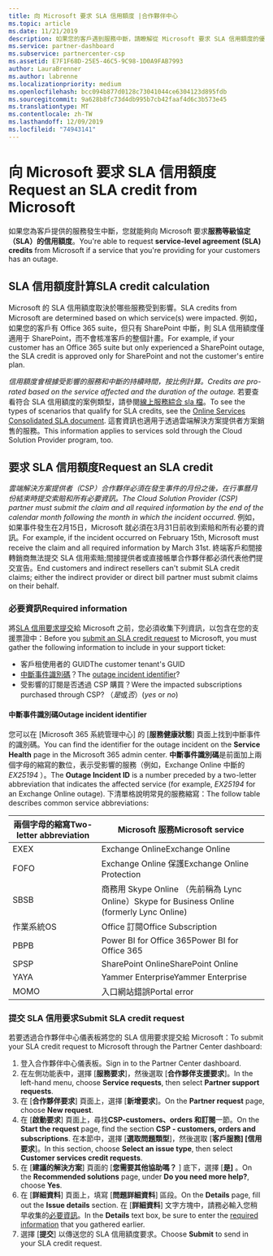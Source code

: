 ```yaml
---
title: 向 Microsoft 要求 SLA 信用額度 |合作夥伴中心
ms.topic: article
ms.date: 11/21/2019
description: 如果您的客戶遇到服務中斷，請瞭解從 Microsoft 要求 SLA 信用額度的優點、限制和程式。
ms.service: partner-dashboard
ms.subservice: partnercenter-csp
ms.assetid: E7F1F68D-25E5-46C5-9C98-1D0A9FAB7993
author: LauraBrenner
ms.author: labrenne
ms.localizationpriority: medium
ms.openlocfilehash: bcc094b877d0128c73041044ce6304123d895fdb
ms.sourcegitcommit: 9a628b8fc73d4db995b7cb42faaf4d6c3b573e45
ms.translationtype: MT
ms.contentlocale: zh-TW
ms.lasthandoff: 12/09/2019
ms.locfileid: "74943141"
---
```

# <a name="request-an-sla-credit-from-microsoft"></a><span data-ttu-id="09bdd-103">向 Microsoft 要求 SLA 信用額度</span><span class="sxs-lookup"><span data-stu-id="09bdd-103">Request an SLA credit from Microsoft</span></span> 

<span data-ttu-id="09bdd-104">如果您為客戶提供的服務發生中斷，您就能夠向 Microsoft 要求**服務等級協定（SLA）的信用額度**。</span><span class="sxs-lookup"><span data-stu-id="09bdd-104">You're able to request **service-level agreement (SLA) credits** from Microsoft if a service that you're providing for your customers has an outage.</span></span>

## <a name="sla-credit-calculation"></a><span data-ttu-id="09bdd-105">SLA 信用額度計算</span><span class="sxs-lookup"><span data-stu-id="09bdd-105">SLA credit calculation</span></span>

<span data-ttu-id="09bdd-106">Microsoft 的 SLA 信用額度取決於哪些服務受到影響。</span><span class="sxs-lookup"><span data-stu-id="09bdd-106">SLA credits from Microsoft are determined based on which service(s) were impacted.</span></span> <span data-ttu-id="09bdd-107">例如，如果您的客戶有 Office 365 suite，但只有 SharePoint 中斷，則 SLA 信用額度僅適用于 SharePoint，而不會核准客戶的整個計畫。</span><span class="sxs-lookup"><span data-stu-id="09bdd-107">For example, if your customer has an Office 365 suite but only experienced a SharePoint outage, the SLA credit is approved only for SharePoint and not the customer's entire plan.</span></span>

<span data-ttu-id="09bdd-108">*信用額度會根據受影響的服務和中斷的持續時間，按比例計算。*</span><span class="sxs-lookup"><span data-stu-id="09bdd-108">*Credits are pro-rated based on the service affected and the duration of the outage.*</span></span> <span data-ttu-id="09bdd-109">若要查看符合 SLA 信用額度的案例類型，請參閱[線上服務綜合 sla 檔](http://www.microsoftvolumelicensing.com/DocumentSearch.aspx?Mode=3&DocumentTypeId=37)。</span><span class="sxs-lookup"><span data-stu-id="09bdd-109">To see the types of scenarios that qualify for SLA credits, see the [Online Services Consolidated SLA document](http://www.microsoftvolumelicensing.com/DocumentSearch.aspx?Mode=3&DocumentTypeId=37).</span></span> <span data-ttu-id="09bdd-110">這套資訊也適用于透過雲端解決方案提供者方案銷售的服務。</span><span class="sxs-lookup"><span data-stu-id="09bdd-110">This information applies to services sold through the Cloud Solution Provider program, too.</span></span>

## <a name="request-an-sla-credit"></a><span data-ttu-id="09bdd-111">要求 SLA 信用額度</span><span class="sxs-lookup"><span data-stu-id="09bdd-111">Request an SLA credit</span></span>

<span data-ttu-id="09bdd-112">*雲端解決方案提供者（CSP）合作夥伴必須在發生事件的月份之後，在行事曆月份結束時提交索賠和所有必要資訊。*</span><span class="sxs-lookup"><span data-stu-id="09bdd-112">*The Cloud Solution Provider (CSP) partner must submit the claim and all required information by the end of the calendar month following the month in which the incident occurred.*</span></span> <span data-ttu-id="09bdd-113">例如，如果事件發生在2月15日，Microsoft 就必須在3月31日前收到索賠和所有必要的資訊。</span><span class="sxs-lookup"><span data-stu-id="09bdd-113">For example, if the incident occurred on February 15th, Microsoft must receive the claim and all required information by March 31st.</span></span> <span data-ttu-id="09bdd-114">終端客戶和間接轉銷商無法提交 SLA 信用索賠;間接提供者或直接帳單合作夥伴都必須代表他們提交宣告。</span><span class="sxs-lookup"><span data-stu-id="09bdd-114">End customers and indirect resellers can't submit SLA credit claims; either the indirect provider or direct bill partner must submit claims on their behalf.</span></span>

### <a name="required-information"></a><span data-ttu-id="09bdd-115">必要資訊</span><span class="sxs-lookup"><span data-stu-id="09bdd-115">Required information</span></span>

<span data-ttu-id="09bdd-116">將[SLA 信用要求提交](#submit-sla-credit-request)給 Microsoft 之前，您必須收集下列資訊，以包含在您的支援票證中：</span><span class="sxs-lookup"><span data-stu-id="09bdd-116">Before you [submit an SLA credit request](#submit-sla-credit-request) to Microsoft, you must gather the following information to include in your support ticket:</span></span>

- <span data-ttu-id="09bdd-117">客戶租使用者的 GUID</span><span class="sxs-lookup"><span data-stu-id="09bdd-117">The customer tenant's GUID</span></span>
- <span data-ttu-id="09bdd-118">[中斷事件識別碼](#outage-incident-identifier)？</span><span class="sxs-lookup"><span data-stu-id="09bdd-118">The [outage incident identifier](#outage-incident-identifier)?</span></span>
- <span data-ttu-id="09bdd-119">受影響的訂閱是否透過 CSP 購買？</span><span class="sxs-lookup"><span data-stu-id="09bdd-119">Were the impacted subscriptions purchased through CSP?</span></span> <span data-ttu-id="09bdd-120">（*是*或*否*）</span><span class="sxs-lookup"><span data-stu-id="09bdd-120">(*yes* or *no*)</span></span>

#### <a name="outage-incident-identifier"></a><span data-ttu-id="09bdd-121">中斷事件識別碼</span><span class="sxs-lookup"><span data-stu-id="09bdd-121">Outage incident identifier</span></span>

<span data-ttu-id="09bdd-122">您可以在 [Microsoft 365 系統管理中心] 的 [**服務健康狀態**] 頁面上找到中斷事件的識別碼。</span><span class="sxs-lookup"><span data-stu-id="09bdd-122">You can find the identifier for the outage incident on the **Service Health** page in the Microsoft 365 admin center.</span></span> <span data-ttu-id="09bdd-123">**中斷事件識別碼**是前面加上兩個字母的縮寫的數位，表示受影響的服務（例如，Exchange Online 中斷的*EX25194* ）。</span><span class="sxs-lookup"><span data-stu-id="09bdd-123">The **Outage Incident ID** is a number preceded by a two-letter abbreviation that indicates the affected service (for example, *EX25194* for an Exchange Online outage).</span></span> <span data-ttu-id="09bdd-124">下清單格說明常見的服務縮寫：</span><span class="sxs-lookup"><span data-stu-id="09bdd-124">The follow table describes common service abbreviations:</span></span>

| <span data-ttu-id="09bdd-125">兩個字母的縮寫</span><span class="sxs-lookup"><span data-stu-id="09bdd-125">Two-letter abbreviation</span></span> | <span data-ttu-id="09bdd-126">Microsoft 服務</span><span class="sxs-lookup"><span data-stu-id="09bdd-126">Microsoft service</span></span> |
| ----------------------- | ----------------- |
| <span data-ttu-id="09bdd-127">EX</span><span class="sxs-lookup"><span data-stu-id="09bdd-127">EX</span></span> | <span data-ttu-id="09bdd-128">Exchange Online</span><span class="sxs-lookup"><span data-stu-id="09bdd-128">Exchange Online</span></span> |
| <span data-ttu-id="09bdd-129">FO</span><span class="sxs-lookup"><span data-stu-id="09bdd-129">FO</span></span> | <span data-ttu-id="09bdd-130">Exchange Online 保護</span><span class="sxs-lookup"><span data-stu-id="09bdd-130">Exchange Online Protection</span></span> |
| <span data-ttu-id="09bdd-131">SB</span><span class="sxs-lookup"><span data-stu-id="09bdd-131">SB</span></span> | <span data-ttu-id="09bdd-132">商務用 Skype Online （先前稱為 Lync Online）</span><span class="sxs-lookup"><span data-stu-id="09bdd-132">Skype for Business Online (formerly Lync Online)</span></span> |
| <span data-ttu-id="09bdd-133">作業系統</span><span class="sxs-lookup"><span data-stu-id="09bdd-133">OS</span></span> | <span data-ttu-id="09bdd-134">Office 訂閱</span><span class="sxs-lookup"><span data-stu-id="09bdd-134">Office Subscription</span></span> |
| <span data-ttu-id="09bdd-135">PB</span><span class="sxs-lookup"><span data-stu-id="09bdd-135">PB</span></span> | <span data-ttu-id="09bdd-136">Power BI for Office 365</span><span class="sxs-lookup"><span data-stu-id="09bdd-136">Power BI for Office 365</span></span> |
| <span data-ttu-id="09bdd-137">SP</span><span class="sxs-lookup"><span data-stu-id="09bdd-137">SP</span></span> | <span data-ttu-id="09bdd-138">SharePoint Online</span><span class="sxs-lookup"><span data-stu-id="09bdd-138">SharePoint Online</span></span> |
| <span data-ttu-id="09bdd-139">YA</span><span class="sxs-lookup"><span data-stu-id="09bdd-139">YA</span></span> | <span data-ttu-id="09bdd-140">Yammer Enterprise</span><span class="sxs-lookup"><span data-stu-id="09bdd-140">Yammer Enterprise</span></span> |
| <span data-ttu-id="09bdd-141">MO</span><span class="sxs-lookup"><span data-stu-id="09bdd-141">MO</span></span> | <span data-ttu-id="09bdd-142">入口網站錯誤</span><span class="sxs-lookup"><span data-stu-id="09bdd-142">Portal error</span></span> |

### <a name="submit-sla-credit-request"></a><span data-ttu-id="09bdd-143">提交 SLA 信用要求</span><span class="sxs-lookup"><span data-stu-id="09bdd-143">Submit SLA credit request</span></span>

<span data-ttu-id="09bdd-144">若要透過合作夥伴中心儀表板將您的 SLA 信用要求提交給 Microsoft：</span><span class="sxs-lookup"><span data-stu-id="09bdd-144">To submit your SLA credit request to Microsoft through the Partner Center dashboard:</span></span>

1. <span data-ttu-id="09bdd-145">登入合作夥伴中心儀表板。</span><span class="sxs-lookup"><span data-stu-id="09bdd-145">Sign in to the Partner Center dashboard.</span></span>
2. <span data-ttu-id="09bdd-146">在左側功能表中，選擇 [**服務要求**]，然後選取 [**合作夥伴支援要求**]。</span><span class="sxs-lookup"><span data-stu-id="09bdd-146">In the left-hand menu, choose **Service requests**, then select **Partner support requests**.</span></span>
3. <span data-ttu-id="09bdd-147">在 [**合作夥伴要求**] 頁面上，選擇 [**新增要求**]。</span><span class="sxs-lookup"><span data-stu-id="09bdd-147">On the **Partner request** page, choose **New request**.</span></span>
4. <span data-ttu-id="09bdd-148">在 [**啟動要求**] 頁面上，尋找**CSP-customers、orders 和訂閱**一節。</span><span class="sxs-lookup"><span data-stu-id="09bdd-148">On the **Start the request** page, find the section **CSP - customers, orders and subscriptions**.</span></span> <span data-ttu-id="09bdd-149">在本節中，選擇 [**選取問題類型**]，然後選取 [**客戶服務] [信用要求**]。</span><span class="sxs-lookup"><span data-stu-id="09bdd-149">In this section, choose **Select an issue type**, then select **Customer services credit requests**.</span></span>
5. <span data-ttu-id="09bdd-150">在 [**建議的解決方案**] 頁面的 [**您需要其他協助嗎？** ] 底下，選擇 [**是]** 。</span><span class="sxs-lookup"><span data-stu-id="09bdd-150">On the **Recommended solutions** page, under **Do you need more help?**, choose **Yes**.</span></span>
6. <span data-ttu-id="09bdd-151">在 [**詳細資料**] 頁面上，填寫 [**問題詳細資料**] 區段。</span><span class="sxs-lookup"><span data-stu-id="09bdd-151">On the **Details** page, fill out the **Issue details** section.</span></span> <span data-ttu-id="09bdd-152">在 [**詳細資料**] 文字方塊中，請務必輸入您稍早收集的[必要資訊](#required-information)。</span><span class="sxs-lookup"><span data-stu-id="09bdd-152">In the **Details** text box, be sure to enter the [required information](#required-information) that you gathered earlier.</span></span>
7. <span data-ttu-id="09bdd-153">選擇 [**提交**] 以傳送您的 SLA 信用額度要求。</span><span class="sxs-lookup"><span data-stu-id="09bdd-153">Choose **Submit** to send in your SLA credit request.</span></span>
